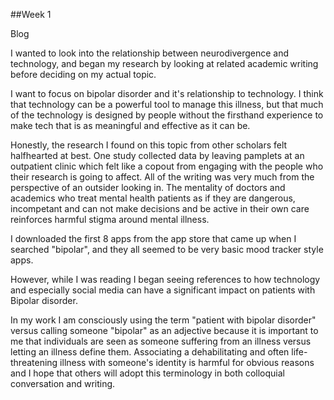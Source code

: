 ##Week 1

Blog

I wanted to look into the relationship between neurodivergence and technology, and began my research by looking at related academic writing before deciding on my actual topic. 

I want to focus on bipolar disorder and it's relationship to technology. I think that technology can be a powerful tool to  manage this illness, but that much of the technology is designed by people without the firsthand experience to make tech that is as meaningful and effective as it can be. 

Honestly, the research I found on this topic from other scholars felt halfhearted at best. One study collected data by leaving pamplets at an outpatient clinic which felt like a copout from engaging with the people who their research is going to affect. All of the writing was very much from the perspective of an outsider looking in. The mentality of doctors and academics who treat mental health patients as if they are dangerous, incompetant and can not make decisions and be active in their own care reinforces harmful stigma around mental illness. 

I downloaded the first 8 apps from the app store that came up when I searched "bipolar", and they all seemed to be very basic mood tracker style apps. 

However, while I was reading I began seeing references to how technology and especially social media can have a significant impact on patients with Bipolar disorder. 

In my work I am consciously using the term "patient with bipolar disorder" versus calling someone "bipolar" as an adjective because it is important to me that individuals are seen as someone suffering from an illness versus letting an illness define them. Associating a dehabilitating and often life-threatening illness with someone's identity is harmful for obvious reasons and I hope that others will adopt this terminology in both colloquial conversation and writing. 

